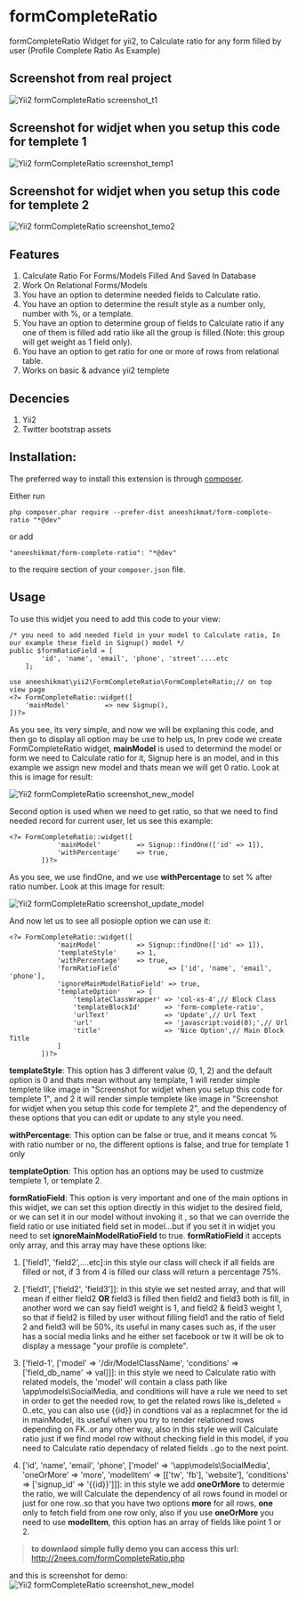 # formCompleteRatio

formCompleteRatio Widget for yii2, to Calculate ratio for any form filled by user (Profile Complete Ratio As Example)

## Screenshot from real project

![Yii2 formCompleteRatio screenshot_t1](http://2nees.com/github/formCompleteRatio/1.png)

## Screenshot for widjet when you setup this code for templete 1

![Yii2 formCompleteRatio screenshot_temp1](http://2nees.com/github/formCompleteRatio/2.png)

## Screenshot for widjet when you setup this code for templete 2

![Yii2 formCompleteRatio screenshot_temo2](http://2nees.com/github/formCompleteRatio/3.png)

## Features

1. Calculate Ratio For Forms/Models Filled And Saved In Database
2. Work On Relational Forms/Models
3. You have an option to determine needed fields to Calculate ratio.
4. You have an option to determine the result style as a number only, number with %, or a template.
5. You have an option to determine group of fields to Calculate ratio if any one of them is filled add ratio like all the group is filled.(Note: this group will get weight as 1 field only).
6. You have an option to get ratio for one or more of rows from relational table.
7. Works on basic & advance yii2 templete

## Decencies

1. Yii2
2. Twitter bootstrap assets

## Installation:
The preferred way to install this extension is through [composer](https://getcomposer.org/).

Either run

`php composer.phar require --prefer-dist aneeshikmat/form-complete-ratio "*@dev"`

or add

`"aneeshikmat/form-complete-ratio": "*@dev"`

to the require section of your `composer.json` file.

## Usage
To use this widjet you need to add this code to your view:

```
/* you need to add needed field in your model to Calculate ratio, In our example these field in Signup() model */
public $formRatioField = [
        'id', 'name', 'email', 'phone', 'street'....etc
    ];

use aneeshikmat\yii2\FormCompleteRatio\FormCompleteRatio;// on top view page
<?= FormCompleteRatio::widget([
    'mainModel'         => new Signup(),
])?>
```

As you see, its very simple, and now we will be explaning this code, and then go to display all option may be use to help us,
In prev code we create FormCompleteRatio widget, **mainModel** is used to determind the model or form we need to Calculate ratio for it, Signup here is an model, and in this example we assign new model and thats mean we will get 0 ratio.
Look at this is image for result:

![Yii2 formCompleteRatio screenshot_new_model](http://2nees.com/github/formCompleteRatio/4.png)

Second option is used when we need to get ratio, so that we need to find needed record for current user, let us see this example:

```
<?= FormCompleteRatio::widget([
            'mainModel'         => Signup::findOne(['id' => 1]),
            'withPercentage'    => true,
        ])?>
```

As you see, we use findOne, and we use **withPercentage** to set % after ratio number.
Look at this image for result: 

![Yii2 formCompleteRatio screenshot_update_model](http://2nees.com/github/formCompleteRatio/5.png)

And now let us to see all posiople option we can use it:
```
<?= FormCompleteRatio::widget([
            'mainModel'         => Signup::findOne(['id' => 1]),
            'templateStyle'     => 1,
            'withPercentage'    => true,
            'formRatioField'            => ['id', 'name', 'email', 'phone'],
            'ignoreMainModelRatioField' => true,
            'templateOption'    => [
                'templateClassWrapper' => 'col-xs-4',// Block Class
                'templateBlockId'      => 'form-complete-ratio',
                'urlText'              => 'Update',// Url Text
                'url'                  => 'javascript:void(0);',// Url
                'title'                => 'Nice Option',// Main Block Title
            ]
        ])?>
```

**templateStyle**: This option has 3 different value (0, 1, 2) and the default option is 0 and thats mean without any template, 1 will render simple templete like image in "Screenshot for widjet when you setup this code for templete 1", and 2 it will render simple templete like image in "Screenshot for widjet when you setup this code for templete 2", and the dependency of these options that you can edit or update to any style you need.

**withPercentage**: This option can be false or true, and it means concat % with ratio number or no, the different options is false, and true for template 1 only

**templateOption**: This option has an options may be used to custmize templete 1, or template 2.

**formRatioField**: This option is very important and one of the main options in this widjet, we can set this option directly in this widjet to the desired field, or we can set it in our model without invoking it , so that we can override the field ratio or use initiated field set in model...but if you set it in widjet you need to set **ignoreMainModelRatioField** to true.
**formRatioField** it accepts only array, and this array may have these options like: 
1) ['field1', 'field2',....etc]:in this style our class will check if all fields are filled or not, if 3 from 4 is filled our class will return a percentage 75%.

2) ['field1', ['field2', 'field3']]: in this style we set nested array, and that will mean if either field2 **OR** field3 is filled then field2 and field3 both is fill, in another word we can say field1 weight is 1, and field2 & field3 weight 1, so that if field2 is filled by user without filling field1 and  the ratio of field 2 and field3 will be 50%, its useful in many cases such as, if the user has a social media links and he  either set facebook or tw it will be ok to display a message "your profile is complete".

3) ['field-1', ['model' => '/dir/ModelClassName', 'conditions' => ['field_db_name' => val]]]: in this style we need to Calculate ratio with related models, the 'model' will contain a class path like \app\models\SocialMedia, and conditions will have a rule we need to set in order to get the needed row, to get the related rows like is_deleted = 0..etc, you can also use {{id}} in condtions val as a replacmnet for the id in mainModel, its useful when you try to render relationed rows depending on FK..or any other way, also in this style we  will Calculate ratio just if we find model row without checking field in this model, if you need to Calculate ratio dependacy of related fields ..go to the next point.

4) ['id', 'name', 'email', 'phone', ['model' => '\app\models\SocialMedia', 'oneOrMore' => 'more', 'modelItem' => [['tw', 'fb'], 'website'], 'conditions' => ['signup_id' => '{{id}}']]]: in this style we add **oneOrMore** to determie the ratio, we will Calculate the dependency of all rows found in model or just for one row..so that you have two options **more** for all rows, **one** only to fetch field from one row only, also if you use **oneOrMore** you need to use **modelItem**, this option has an array of fields like point 1 or 2.


> **to downlaod simple fully demo you can access this url:**
http://2nees.com/formCompleteRatio.php

and this is screenshot for demo: 
![Yii2 formCompleteRatio screenshot_new_model](http://2nees.com/github/formCompleteRatio/6.png)
